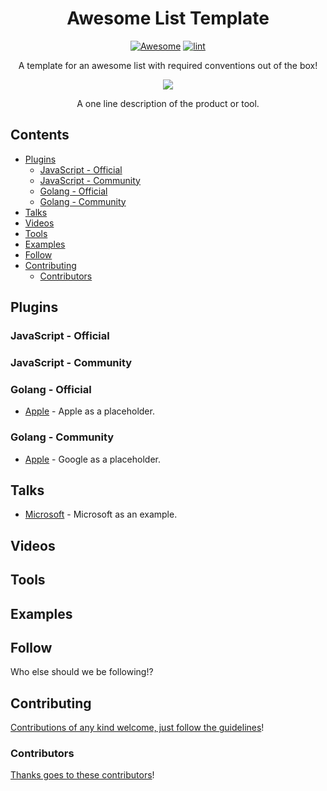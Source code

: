 <div align="center">

<!-- title -->

<!--lint ignore no-dead-urls-->

# Awesome List Template <!-- omit from toc -->

[![Awesome](https://awesome.re/badge.svg)](https://awesome.re) [![lint](https://github.com/xavidop/awesome-firebase-genkit/actions/workflows/lint.yaml/badge.svg)](https://github.com/xavidop/awesome-firebase-genkit/actions/workflows/lint.yaml)

<!-- subtitle -->

A template for an awesome list with required conventions out of the box!

<!-- image -->

<a href="" target="_blank" rel="noopener noreferrer">
  <img src="https://github.com/xavidop/awesome-firebase-genkit/blob/main/assets/header.png?raw=true" />
</a>

<!-- description -->

A one line description of the product or tool.

</div>

<!-- TOC -->

## Contents <!-- omit from toc -->
- [Plugins](#plugins)
  - [JavaScript - Official](#javascript---official)
  - [JavaScript - Community](#javascript---community)
  - [Golang - Official](#golang---official)
  - [Golang - Community](#golang---community)
- [Talks](#talks)
- [Videos](#videos)
- [Tools](#tools)
- [Examples](#examples)
- [Follow](#follow)
- [Contributing](#contributing)
  - [Contributors](#contributors)

<!-- CONTENT -->

## Plugins

### JavaScript - Official

### JavaScript - Community

### Golang - Official

- [Apple](https://apple.com) - Apple as a placeholder.

### Golang - Community

- [Apple](https://google.com) - Google as a placeholder.

## Talks

- [Microsoft](https://www.microsoft.com/) - Microsoft as an example.

## Videos

## Tools

## Examples

<!-- END CONTENT -->

## Follow

<!-- list people worth following on social sites (Twitter, LinkedIn, GitHub, YouTube etc.) -->

Who else should we be following!?


## Contributing

[Contributions of any kind welcome, just follow the guidelines](contributing.md)!

### Contributors

[Thanks goes to these contributors](https://github.com/xavidop/awesome-firebase-genkit/graphs/contributors)!
